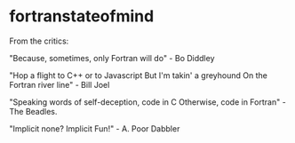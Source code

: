 # fortranstateofmind

From the critics:

"Because, sometimes, only Fortran will do"
    - Bo Diddley

"Hop a flight to C++ or to Javascript
But I'm takin' a greyhound
On the Fortran river line"
    - Bill Joel

"Speaking words of self-deception, code in C
Otherwise, code in Fortran"
    - The Beadles.

"Implicit none? Implicit Fun!"
    - A. Poor Dabbler


